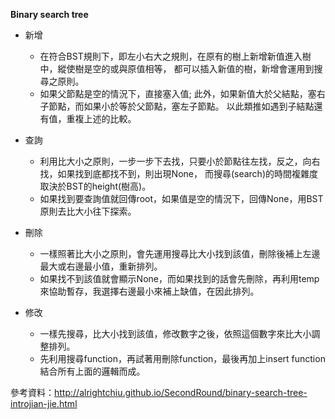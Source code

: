 **Binary search tree**

* 新增

  * 在符合BST規則下，即左小右大之規則，在原有的樹上新增新值進入樹中，縱使樹是空的或與原值相等，
  都可以插入新值的樹，新增會運用到搜尋之原則。
  * 如果父節點是空的情況下，直接塞入值; 此外，如果新值大於父結點，塞右子節點，而如果小於等於父節點，塞左子節點。
  以此類推如遇到子結點還有值，重複上述的比較。


* 查詢
  * 利用比大小之原則，一步一步下去找，只要小於節點往左找，反之，向右找，如果找到底都找不到，則出現None，
  而搜尋(search)的時間複雜度取決於BST的height(樹高)。
  * 如果找到要查詢值就回傳root，如果值是空的情況下，回傳None，用BST原則去比大小往下探索。

* 刪除
  * 一樣照著比大小之原則，會先運用搜尋比大小找到該值，刪除後補上左邊最大或右邊最小值，重新排列。
  * 如果找不到該值就會顯示None，而如果找到的話會先刪除，再利用temp來協助暫存，我選擇右邊最小來補上缺值，在因此排列。

* 修改
  * 一樣先搜尋，比大小找到該值，修改數字之後，依照這個數字來比大小調整排列。
  * 先利用搜尋function，再試著用刪除function，最後再加上insert function結合所有上面的邏輯而成。

參考資料：http://alrightchiu.github.io/SecondRound/binary-search-tree-introjian-jie.html
